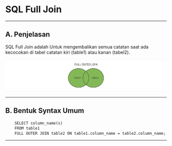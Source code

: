# **SQL Full Join**
***

## **A. Penjelasan**
SQL Full Join adalah Untuk mengembalikan semua catatan saat ada kecocokan di tabel catatan kiri (table1) atau kanan (tabel2).

![Screenshot](img/img_fullJoin/a.png)   
***

## **B. Bentuk Syntax Umum**

		SELECT column_name(s)
		FROM table1
		FULL OUTER JOIN table2 ON table1.column_name = table2.column_name;
*** 

